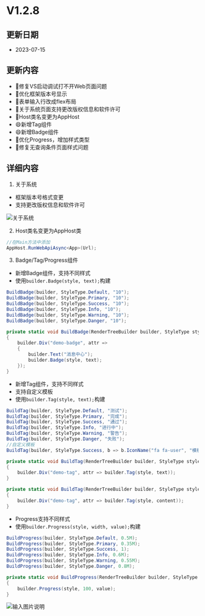 # V1.2.8

## 更新日期

- 2023-07-15

## 更新内容

- 🐛修复VS启动调试打不开Web页面问题
- 🔨优化框架版本号显示
- 🔨表单输入行改成flex布局
- 🔨关于系统页面支持更改版权信息和软件许可
- 🔨Host类名变更为AppHost
- 😄新增Tag组件
- 😄新增Badge组件
- 🔨优化Progress，增加样式类型
- 🐛修复无查询条件页面样式问题

## 详细内容

1. 关于系统

- 框架版本号格式变更
- 支持更改版权信息和软件许可

![关于系统](https://foruda.gitee.com/images/1689315754731955341/b066550a_14334.png "屏幕截图")

2. Host类名变更为AppHost类

```csharp
//在Main方法中添加
AppHost.RunWebApiAsync<App>(Url);
```

3. Badge/Tag/Progress组件

- 新增Badge组件，支持不同样式
- 使用`builder.Badge(style, text);`构建

```csharp
BuildBadge(builder, StyleType.Default, "10");
BuildBadge(builder, StyleType.Primary, "10");
BuildBadge(builder, StyleType.Success, "10");
BuildBadge(builder, StyleType.Info, "10");
BuildBadge(builder, StyleType.Warning, "10");
BuildBadge(builder, StyleType.Danger, "10");

private static void BuildBadge(RenderTreeBuilder builder, StyleType style, string text)
{
    builder.Div("demo-badge", attr =>
    {
        builder.Text("消息中心");
        builder.Badge(style, text);
    });
}
```

- 新增Tag组件，支持不同样式
- 支持自定义模板
- 使用`builder.Tag(style, text);`构建

```csharp
BuildTag(builder, StyleType.Default, "测试");
BuildTag(builder, StyleType.Primary, "完成");
BuildTag(builder, StyleType.Success, "通过");
BuildTag(builder, StyleType.Info, "进行中");
BuildTag(builder, StyleType.Warning, "警告");
BuildTag(builder, StyleType.Danger, "失败");
//自定义模板
BuildTag(builder, StyleType.Success, b => b.IconName("fa fa-user", "模板"));

private static void BuildTag(RenderTreeBuilder builder, StyleType style, string text)
{
    builder.Div("demo-tag", attr => builder.Tag(style, text));
}

private static void BuildTag(RenderTreeBuilder builder, StyleType style, Action<RenderTreeBuilder> content)
{
    builder.Div("demo-tag", attr => builder.Tag(style, content));
}
```

- Progress支持不同样式
- 使用`builder.Progress(style, width, value);`构建

```csharp
BuildProgress(builder, StyleType.Default, 0.5M);
BuildProgress(builder, StyleType.Primary, 0.35M);
BuildProgress(builder, StyleType.Success, 1);
BuildProgress(builder, StyleType.Info, 0.6M);
BuildProgress(builder, StyleType.Warning, 0.55M);
BuildProgress(builder, StyleType.Danger, 0.8M);

private static void BuildProgress(RenderTreeBuilder builder, StyleType style, decimal value)
{
    builder.Progress(style, 100, value);
}
```

![输入图片说明](https://foruda.gitee.com/images/1689315876739957907/430e6d8d_14334.png "屏幕截图")
